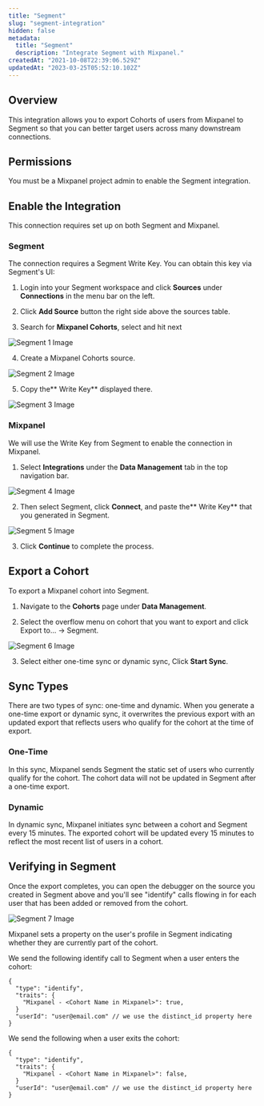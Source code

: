 ```yaml
---
title: "Segment"
slug: "segment-integration"
hidden: false
metadata: 
  title: "Segment"
  description: "Integrate Segment with Mixpanel."
createdAt: "2021-10-08T22:39:06.529Z"
updatedAt: "2023-03-25T05:52:10.102Z"
---
```


## Overview

 This integration allows you to export Cohorts of users from Mixpanel to Segment so that you can better target users across many downstream connections.
 
 ## Permissions
You must be a Mixpanel project admin to enable the Segment integration.

## Enable the Integration

This connection requires set up on both Segment and Mixpanel.

### Segment

The connection requires a Segment Write Key. You can obtain this key via Segment's UI: 

1. Login into your Segment workspace and click **Sources** under **Connections** in the menu bar on the left.

2. Click **Add Source** button the right side above the sources table.

3. Search for **Mixpanel Cohorts**, select and hit next

![Segment 1 Image](https://raw.githubusercontent.com/ranic/mixpanel-docs/main/media/Other%20Bits/Cohort%20Syncs/Segment/segment1.png)

4. Create a Mixpanel Cohorts source.

![Segment 2 Image](https://raw.githubusercontent.com/ranic/mixpanel-docs/main/media/Other%20Bits/Cohort%20Syncs/Segment/segment2.png)

5. Copy the** Write Key** displayed there.

![Segment 3 Image](https://raw.githubusercontent.com/ranic/mixpanel-docs/main/media/Other%20Bits/Cohort%20Syncs/Segment/segment3.png)

### Mixpanel

We will use the Write Key from Segment to enable the connection in Mixpanel.

1. Select **Integrations** under the **Data Management** tab in the top navigation bar.

![Segment 4 Image](https://raw.githubusercontent.com/ranic/mixpanel-docs/main/media/Other%20Bits/Cohort%20Syncs/Segment/segment4.png)

2. Then select Segment, click **Connect**, and paste the** Write Key** that you generated in Segment.

![Segment 5 Image](https://raw.githubusercontent.com/ranic/mixpanel-docs/main/media/Other%20Bits/Cohort%20Syncs/Segment/segment5.png)

3. Click **Continue** to complete the process.

## Export a Cohort

To export a Mixpanel cohort into Segment.

1. Navigate to the **Cohorts** page under **Data Management**.

2. Select the overflow menu on cohort that you want to export and click Export to... → Segment.

![Segment 6 Image](https://raw.githubusercontent.com/ranic/mixpanel-docs/main/media/Other%20Bits/Cohort%20Syncs/Segment/segment6.png)

3. Select either one-time sync or dynamic sync, Click **Start Sync**.

## Sync Types

There are two types of sync: one-time and dynamic. When you generate a one-time export or dynamic sync, it overwrites the previous export with an updated export that reflects users who qualify for the cohort at the time of export.

### One-Time
In this sync, Mixpanel sends Segment the static set of users who currently qualify for the cohort. The cohort data will not be updated in Segment after a one-time export.

### Dynamic
In dynamic sync, Mixpanel initiates sync between a cohort and Segment every 15 minutes. The exported cohort will be updated every 15 minutes to reflect the most recent list of users in a cohort.

## Verifying in Segment 
Once the export completes, you can open the debugger on the source you created in Segment above and you'll see "identify" calls flowing in for each user that has been added or removed from the cohort.

![Segment 7 Image](https://raw.githubusercontent.com/ranic/mixpanel-docs/main/media/Other%20Bits/Cohort%20Syncs/Segment/segment7.png)

Mixpanel sets a property on the user's profile in Segment indicating whether they are currently part of the cohort.

We send the following identify call to Segment when a user enters the cohort:

```
{
  "type": "identify",
  "traits": {
    "Mixpanel - <Cohort Name in Mixpanel>": true,
  }
  "userId": "user@email.com" // we use the distinct_id property here
}
```
We send the following when a user exits the cohort:

```
{
  "type": "identify",
  "traits": {
    "Mixpanel - <Cohort Name in Mixpanel>": false,
  }
  "userId": "user@email.com" // we use the distinct_id property here
}
```



